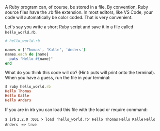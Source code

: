 A Ruby program can, of course, be stored in a file. By convention, Ruby source files have the .rb file extension. In most editors, like VS Code, your code will automatically be color coded. That is very convenient.

Let's say you write a short Ruby script and save it in a file called `hello_world.rb`.

```ruby 
# hello_world.rb

names = ['Thomas', 'Kalle', 'Anders']
names.each do |name|
  puts "Hello #{name}"
end
```


What do you think this code will do? (Hint: puts will print onto the terminal). When you have a guess, run the file in your terminal:

```ruby
$ ruby hello_world.rb
Hello Thomas
Hello Kalle
Hello Anders
```
If you are in irb you can load this file with the load or require command:


`$ irb`
`2.2.0 :001 > load 'hello_world.rb'`
`Hello Thomas`
`Hello Kalle`
`Hello Anders`
` => true`
